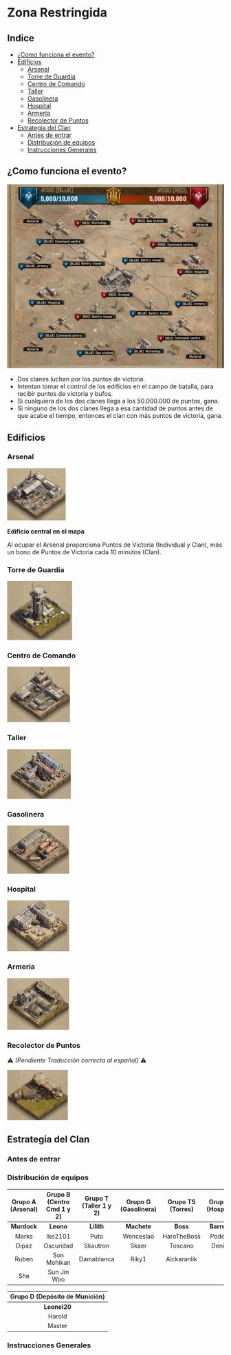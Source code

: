 # Zona Restringida

## Indice
* [¿Como funciona el evento?](#como-funciona-el-evento)
* [Edificios](#edificios)
  * [Arsenal](#arsenal)
  * [Torre de Guardia](#torre-de-guardia)
  * [Centro de Comando](#centro-de-comando)
  * [Taller](#taller)
  * [Gasolinera](#gasolinera)
  * [Hospital](#hospital)
  * [Armería](#armeria)
  * [Recolector de Puntos](#recolector-de-puntos)
* [Estrategia del Clan](#estrategia-del-clan)
  * [Antes de entrar](#antes-de-entrar)
  * [Distribución de equipos](#distribución-de-equipos)
  * [Instrucciones Generales](#instrucciones-generales)

## ¿Como funciona el evento?

![Battlefield](../images/Battlefield.jpeg)

* Dos clanes luchan por los puntos de victoria.
* Intentan tomar el control de los edificios en el campo de batalla, para recibir puntos de victoria y bufos.
* Si cualquiera de los dos clanes llega a los 50.000.000 de puntos, gana.
* Si ninguno de los dos clanes llega a esa cantidad de puntos antes de que acabe el tiempo, entonces el clan con más puntos de victoria, gana.

## Edificios

### Arsenal
![Arsenal](../images/Arsenal)

**Edificio central en el mapa**

Al ocupar el Arsenal proporciona Puntos de Victoria (Individual y Clan), más un bono de Puntos de Victoria cada 10 minutos (Clan).

### Torre de Guardia
![Torre de Guardia](../images/torredeguardia)

### Centro de Comando
![Centro de Comando](../images/commandcenter)

### Taller
![Taller](../images/workshop)

### Gasolinera
![Gasolinera](../images/gasstation)

### Hospital
![Hospital](../images/hospital)


### Armeria
![Armería](../images/armeria)

### Recolector de Puntos
:warning: *(Pendiente Traducción correcta al español)* :warning:

![Recolector de Puntos](../images/supplypoints)

## Estrategia del Clan

### Antes de entrar

### Distribución de equipos

| Grupo A (**Arsenal**) | Grupo B (**Centro Cmd 1 y 2**) | Grupo T (**Taller 1 y 2**) | Grupo G (**Gasolinera**) | Grupo TS (**Torres**) | Grupo H (**Hospital**) | 
|:---------------------:|:------------------------------:|:--------------------------:|:------------------------:|:---------------------:|:----------------------:|
| **Murdock**           | **Leono**                      | **Lilith**                 | **Machete**              | **Boss**              | **Barreda**            |
| Marks                 | Ike2101                        | Puto                       | Wenceslao                | HaroTheBoss           | Poderio                |
| Dipaz                 | Oscuridad                      | Skautron                   | Skaer                    | Toscano               | Denise                 |
| Ruben                 | Son Mohikan                    | Damablanca                 | Riky1                    | Alckaranlik           |                        |
| She                   | Sun Jin Woo                    |                            |                          |                       |                        |


| Grupo D (**Depósito de Munición**) |
| :---------------------------------:|
| **Leonel20**                       |
| Harold                             |
| Master                             |

### Instrucciones Generales



